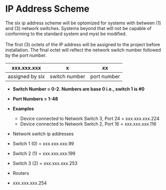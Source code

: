 # IP Address Scheme
The slx ip address scheme will be optomized for systems with between (1) and (3) network switches. Systems beyond that will not be capable of conforming to the standard system and myst be modified.
<br><br>
The first (3) octets of the IP address will be assigned to the project before installation. The final octet will reflect the network switch number followed by the port number.

| xxx.xxx.xxx     | x             | xx          |
|:---:            |:---:          |:---:        |
| assigned by slx | switch number | port number |

* **Switch Number = 0-2. Numbers are base 0 i.e., switch 1 is #0**
* **Port Numbers = 1-48**

* **Examples**
  * Device connected to Network Switch 3, Port 24 = xxx.xxx.xxx.224
  * Device connected to Network Switch 2, Port 16 = xxx.xxx.xxx.116

* Network switch ip addresses
 * Switch 1 (0) = xxx.xxx.xxx.99
 * Switch 2 (1) = xxx.xxx.xxx.199
 * Switch 3 (2) = xxx.xxx.xxx.253
* Routers
 * xxx.xxx.xxx.254
